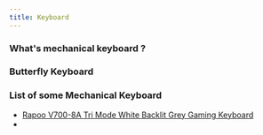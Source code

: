 ```yaml
---
title: Keyboard
---
```


### What's mechanical keyboard ? 

### Butterfly Keyboard


### List of some Mechanical Keyboard 

- [Rapoo V700-8A Tri Mode White Backlit Grey Gaming Keyboard](https://www.ryans.com/rapoo-v700-8a-tri-mode-white-backlit-grey-gaming-keyboard)
- 